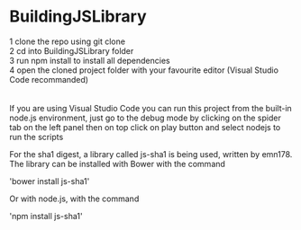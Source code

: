 # BuildingJSLibrary

1 clone the repo using git clone <br>
2 cd into BuildingJSLibrary folder <br>
3 run npm install to install all dependencies <br>
4 open the cloned project folder with your favourite editor (Visual Studio Code recommanded)<br><br><br>
If you are using Visual Studio Code you can run this project from the built-in node.js environment, just go to the debug mode by clicking on the spider tab on the left panel then on top click on play button and select nodejs to run the scripts


For the sha1 digest, a library called js-sha1 is being used, written by emn178. The library can be installed with Bower with the command

'bower install js-sha1'

Or with node.js, with the command 

'npm install js-sha1'